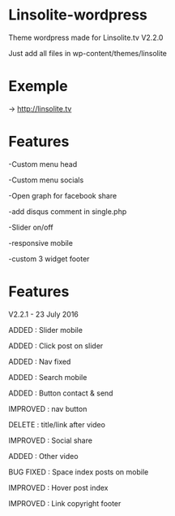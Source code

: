 # Linsolite-wordpress
Theme wordpress made for Linsolite.tv V2.2.0

Just add all files in wp-content/themes/linsolite


# Exemple

-> http://linsolite.tv


# Features 

-Custom menu head

-Custom menu socials

-Open graph for facebook share

-add disqus comment in single.php

-Slider on/off

-responsive mobile

-custom 3 widget footer


# Features 


V2.2.1 - 23 July 2016

ADDED : Slider mobile

ADDED : Click post on slider

ADDED : Nav fixed

ADDED : Search mobile

ADDED : Button contact & send

IMPROVED : nav button

DELETE : title/link after video

IMPROVED : Social share

ADDED : Other video

BUG FIXED : Space index posts on mobile

IMPROVED : Hover post index

IMPROVED : Link copyright footer
